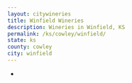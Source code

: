 ```yaml
---
layout: citywineries
title: Winfield Wineries
description: Wineries in Winfield, KS
permalink: /ks/cowley/winfield/
state: ks
county: cowley
city: winfield
---
```

-
